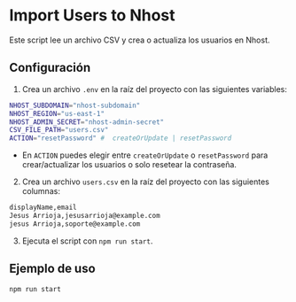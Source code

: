 # Import Users to Nhost

Este script lee un archivo CSV y crea o actualiza los usuarios en Nhost.

## Configuración

1. Crea un archivo `.env` en la raíz del proyecto con las siguientes variables:

```bash
NHOST_SUBDOMAIN="nhost-subdomain"
NHOST_REGION="us-east-1"
NHOST_ADMIN_SECRET="nhost-admin-secret"
CSV_FILE_PATH="users.csv"
ACTION="resetPassword" #  createOrUpdate | resetPassword
```
 *  En `ACTION` puedes elegir entre `createOrUpdate` o `resetPassword` para crear/actualizar los usuarios o solo resetear la contraseña.
2. Crea un archivo `users.csv` en la raíz del proyecto con las siguientes columnas:

```bash
displayName,email
Jesus Arrioja,jesusarrioja@example.com
jesus Arrioja,soporte@example.com
```

3. Ejecuta el script con `npm run start`.

## Ejemplo de uso

```bash
npm run start
```

